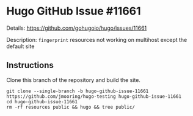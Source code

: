 # Hugo GitHub Issue #11661

Details: <https://github.com/gohugoio/hugo/issues/11661>

Description: `fingerprint` resources not working on multihost except the default site

## Instructions

Clone this branch of the repository and build the site.

```text
git clone --single-branch -b hugo-github-issue-11661 https://github.com/jmooring/hugo-testing hugo-github-issue-11661
cd hugo-github-issue-11661
rm -rf resources public && hugo && tree public/
```
